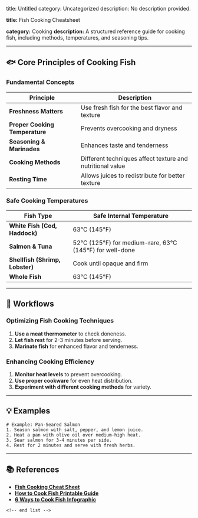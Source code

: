 title: Untitled
category: Uncategorized
description: No description provided.

**title:** Fish Cooking Cheatsheet

**category:** Cooking
**description:** A structured reference guide for cooking fish, including methods, temperatures, and seasoning tips.

---

## 🐟 **Core Principles of Cooking Fish**

### **Fundamental Concepts**

| Principle                            | Description                                               |
| ------------------------------------ | --------------------------------------------------------- |
| **Freshness Matters**          | Use fresh fish for the best flavor and texture            |
| **Proper Cooking Temperature** | Prevents overcooking and dryness                          |
| **Seasoning & Marinades**      | Enhances taste and tenderness                             |
| **Cooking Methods**            | Different techniques affect texture and nutritional value |
| **Resting Time**               | Allows juices to redistribute for better texture          |

### **Safe Cooking Temperatures**

| Fish Type                             | Safe Internal Temperature                                    |
| ------------------------------------- | ------------------------------------------------------------ |
| **White Fish (Cod, Haddock)**   | 63°C (145°F)                                               |
| **Salmon & Tuna**               | 52°C (125°F) for medium-rare, 63°C (145°F) for well-done |
| **Shellfish (Shrimp, Lobster)** | Cook until opaque and firm                                   |
| **Whole Fish**                  | 63°C (145°F)                                               |

---

## 🔄 **Workflows**

### **Optimizing Fish Cooking Techniques**

1. **Use a meat thermometer** to check doneness.
2. **Let fish rest** for 2-3 minutes before serving.
3. **Marinate fish** for enhanced flavor and tenderness.

### **Enhancing Cooking Efficiency**

1. **Monitor heat levels** to prevent overcooking.
2. **Use proper cookware** for even heat distribution.
3. **Experiment with different cooking methods** for variety.

---

## 💡 **Examples**

```plaintext
# Example: Pan-Seared Salmon
1. Season salmon with salt, pepper, and lemon juice.  
2. Heat a pan with olive oil over medium-high heat.  
3. Sear salmon for 3-4 minutes per side.  
4. Rest for 2 minutes and serve with fresh herbs.  
```

---

## 📚 **References**

- **[Fish Cooking Cheat Sheet](https://www.pinterest.com/pin/234046511872056739/)**
- **[How to Cook Fish Printable Guide](https://www.etsy.com/listing/1520208736/how-to-cook-fish-printable-fish-cooking)**
- **[6 Ways to Cook Fish Infographic](https://www.pinterest.es/pin/459789443179455639/)**

```
<!-- end list -->
```